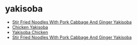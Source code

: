 # yakisoba

 * [Stir Fried Noodles With Pork Cabbage And Ginger Yakisoba](../../index/s/stir-fried-noodles-with-pork-cabbage-and-ginger-yakisoba.json)
 * [Chicken Yakisoba](../../index/c/chicken-yakisoba.json)
 * [Yakisoba Chicken](../../index/y/yakisoba-chicken.json)
 * [Stir Fried Noodles With Pork Cabbage And Ginger Yakisoba](../../index/s/stir-fried-noodles-with-pork-cabbage-and-ginger-yakisoba.json)
